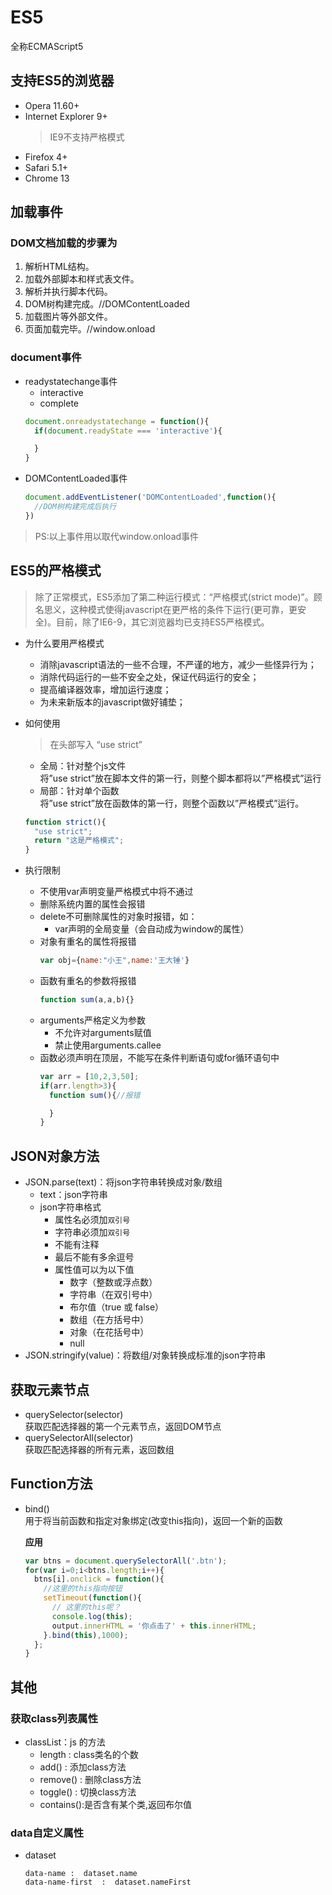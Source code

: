# ES5
全称ECMAScript5

## 支持ES5的浏览器
- Opera 11.60+
- Internet Explorer 9+
  > IE9不支持严格模式
- Firefox 4+
- Safari 5.1+
- Chrome 13

## 加载事件
### DOM文档加载的步骤为
1. 解析HTML结构。
2. 加载外部脚本和样式表文件。
3. 解析并执行脚本代码。
4. DOM树构建完成。//DOMContentLoaded
5. 加载图片等外部文件。
6. 页面加载完毕。//window.onload
### document事件
- readystatechange事件
  + interactive
  + complete
  ```javascript
  document.onreadystatechange = function(){
    if(document.readyState === 'interactive'){

    }
  }
  ```
- DOMContentLoaded事件
  ```javascript
  document.addEventListener('DOMContentLoaded',function(){
    //DOM树构建完成后执行
  })
  ```
> PS:以上事件用以取代window.onload事件

## ES5的严格模式
> 除了正常模式，ES5添加了第二种运行模式：“严格模式(strict mode)”。顾名思义，这种模式使得javascript在更严格的条件下运行(更可靠，更安全)。目前，除了IE6-9，其它浏览器均已支持ES5严格模式。

- 为什么要用严格模式
  + 消除javascript语法的一些不合理，不严谨的地方，减少一些怪异行为；
  + 消除代码运行的一些不安全之处，保证代码运行的安全；
  + 提高编译器效率，增加运行速度；
  + 为未来新版本的javascript做好铺垫；
- 如何使用
  > 在头部写入 “use strict”

  + 全局：针对整个js文件 <br />
    将”use strict”放在脚本文件的第一行，则整个脚本都将以”严格模式”运行
  + 局部：针对单个函数 <br />
    将”use strict”放在函数体的第一行，则整个函数以”严格模式”运行。
  ```javascript
  function strict(){
    "use strict";
    return "这是严格模式";
  }
  ```
- 执行限制
  + 不使用var声明变量严格模式中将不通过
  + 删除系统内置的属性会报错
  + delete不可删除属性的对象时报错，如：
    * var声明的全局变量（会自动成为window的属性）
  + 对象有重名的属性将报错
    ```javascript
    var obj={name:"小王",name:'王大锤'}
    ```
  + 函数有重名的参数将报错
    ```javascript
    function sum(a,a,b){}
    ```
  + arguments严格定义为参数
    * 不允许对arguments赋值
    * 禁止使用arguments.callee
  + 函数必须声明在顶层，不能写在条件判断语句或for循环语句中
    ```javascript
    var arr = [10,2,3,50];
    if(arr.length>3){
      function sum(){//报错

      }
    }
    ```
## JSON对象方法
- JSON.parse(text)：将json字符串转换成对象/数组
  + text：json字符串
  + json字符串格式
    * 属性名必须加`双引号`
    * 字符串必须加`双引号`
    * 不能有注释
    * 最后不能有多余逗号
    * 属性值可以为以下值
      * 数字（整数或浮点数）
      * 字符串（在双引号中）
      * 布尔值（true 或 false）
      * 数组（在方括号中）
      * 对象（在花括号中）
      * null
- JSON.stringify(value)：将数组/对象转换成标准的json字符串

## 获取元素节点
- querySelector(selector) <br />
  获取匹配选择器的第一个元素节点，返回DOM节点
- querySelectorAll(selector) <br />
  获取匹配选择器的所有元素，返回数组

## Function方法
- bind() <br />
  用于将当前函数和指定对象绑定(改变this指向)，返回一个新的函数

  **应用**
  ```javascript
  var btns = document.querySelectorAll('.btn');
  for(var i=0;i<btns.length;i++){
    btns[i].onclick = function(){
      //这里的this指向按钮
      setTimeout(function(){
        // 这里的this呢？
        console.log(this);
        output.innerHTML = '你点击了' + this.innerHTML;
      }.bind(this),1000);
    };
  }
  ```

## 其他
### 获取class列表属性
- classList：js 的方法
  + length : class类名的个数
  + add() : 添加class方法
  + remove() : 删除class方法
  + toggle() : 切换class方法
  + contains():是否含有某个类,返回布尔值
### data自定义属性
- dataset
  ```
  data-name :  dataset.name
  data-name-first  :  dataset.nameFirst
  ```
  